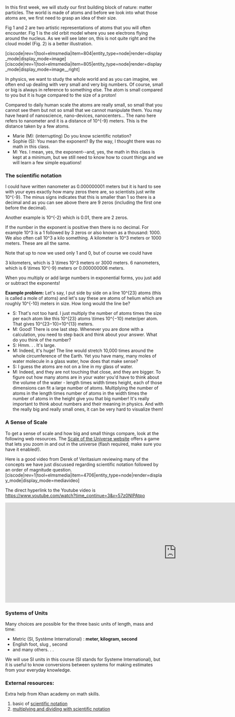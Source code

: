 In this first week, we will study our first building block of nature: matter particles. The world is made of atoms and before we look into what those atoms are, we first need to grasp an idea of their size.

Fig 1 and 2 are two artistic representations of atoms that you will often encounter. Fig 1 is the old orbit model where you see electrons flying around the nucleus. As we will see later on, this is not quite right and the cloud model (Fig. 2) is a better illustration.

[ciscode|rev=1|tool=elmsmedia|item=804|entity_type=node|render=display_mode|display_mode=image]
[ciscode|rev=1|tool=elmsmedia|item=805|entity_type=node|render=display_mode|display_mode=image__right]

In physics, we want to study the whole world and as you can imagine, we often end up dealing with very small and very big numbers. Of course, small or big is always in reference to something else. The atom is small compared to you but it is huge compared to the size of a proton!

Compared to daily human scale the atoms are really small, so small that you cannot see them but not so small that we cannot manipulate them. You may have heard of nanoscience, nano-devices, nanocenters... The nano here refers to nanometer and it is a distance of <lrn-math>10^{-9}</lrn-math> meters.  This is the distance taken by a few atoms.

- Marie (M): (interrupting) Do you know scientific notation?
- Sophie (S): You mean the exponent? By the way, I thought there was no math in this class.
- M: Yes. I mean, yes, the exponent--and, yes, the math in this class is kept at a minimum, but we still need to know how to count things and we will learn a few simple equations!

### The scientific notation


I could have written nanometer as 0.000000001 meters but it is hard to see with your eyes exactly how many zeros there are, so scientists just write <lrn-math>10^{-9}</lrn-math>. The minus signs indicates that this is smaller than 1 so there is a decimal and as you can see above there are 9 zeros (including the first one before the decimal).

Another example is <lrn-math>10^{-2}</lrn-math> which is 0.01, there are 2 zeros.

If the number in the exponent is positive then there is no decimal. For example <lrn-math>10^3</lrn-math> is a 1 followed by 3 zeros or also known as a thousand: 1000. We also often call <lrn-math>10^3</lrn-math> a kilo something. A kilometer is <lrn-math>10^3</lrn-math> meters or 1000 meters. These are all the same.

Note that up to now we used only 1 and 0, but of course we could have

3 kilometers, which is <lrn-math>3 \times 10^3</lrn-math> meters or 3000 meters. 
6 nanometers, which is <lrn-math>6 \times 10^{-9}</lrn-math> meters or 0.000000006 meters.

When you multiply or add large numbers in exponential forms, you just add or subtract the exponents!

**Example problem:** Let's say, I put side by side on a line <lrn-math>10^{23}</lrn-math> atoms (this is called a mole of atoms) and let's say these are atoms of helium which are roughly <lrn-math>10^{-10}</lrn-math> meters in size. How long would the line be?

- S: That's not too hard. I just multiply the number of atoms times the size per each atom like this <lrn-math>10^{23}</lrn-math> atoms <lrn-math>\times 10^{−10}</lrn-math> meter/per atom. That gives <lrn-math>10^{23−10}=10^{13}</lrn-math> meters.
- M: Good! There is one last step. Whenever you are done with a calculation, you need to step back and think about your answer. What do you think of the number?
- S: Hmm. . . It's large.
- M: Indeed, it's huge! The line would stretch 10,000 times around the whole circumference of the Earth. Yet you have many, many moles of water molecule in a glass water, how does that make sense?
- S: I guess the atoms are not on a line in my glass of water.
- M: Indeed, and they are not touching that close, and they are bigger. To figure out how many atoms are in your water you'd have to think about the volume of the water - length times width times height, each of those dimensions can fit a large number of atoms. Multiplying the number of atoms in the length times number of atoms in the width times the number of atoms in the height give you that big number! It's really important to think about numbers and their meaning in physics. And with the really big and really small ones, it can be very hard to visualize them!

### A Sense of Scale

To get a sense of scale and how big and small things compare, look at the following web resources. The [ Scale of the Universe website](http://www.onemorelevel.com/game/scale_of_the_universe_2012) offers a game that lets you zoom in and out in the universe (flash required, make sure you have it enabled!).

Here is a good video from Derek of Veritasium reviewing many of the concepts we have just discussed regarding scientific notation followed by an order of magnitude question.
[ciscode|rev=1|tool=elmsmedia|item=4706|entity_type=node|render=display_mode|display_mode=mediavideo]

The direct hyperlink to the Youtube video is https://www.youtube.com/watch?time_continue=3&v=57z0NIPAtpo
<iframe src="https://h5p.org/h5p/embed/106456" width="1090" height="319" frameborder="0" allowfullscreen="allowfullscreen"></iframe><script src="https://h5p.org/sites/all/modules/h5p/library/js/h5p-resizer.js" charset="UTF-8"></script>

### Systems of Units

Many choices are possible for the three basic units of length, mass and time:

- Metric (SI, Système International) : **meter, kilogram, second**
- English foot, slug , second
- and many others. . .

We will use SI units in this course (SI stands for Systeme International), but it is useful to know conversions between systems for making estimates from your everyday knowledge.

### External resources:

Extra help from Khan academy on math skills.

1. basic of [scientific notation](http://youtu.be/i6lfVUp5RW8)
2. [multiplying and dividing with scientific notation](http://youtu.be/497oIjqRPco)